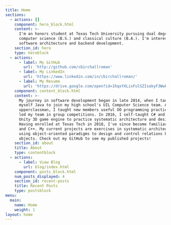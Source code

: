 ```yaml
---
title: Home
sections:
  - actions: []
    component: hero_block.html
    content: >-
      I'm an honors student at Texas Tech University pursuing dual degrees in
      computer science (B.S.) and classical culture (B.A.). I'm interested in
      software architecture and backend development.
    section_id: hero
    type: heroblock
  - actions:
      - label: My GitHub
        url: 'http://github.com/cbirchallroman'
      - label: My LinkedIn
        url: 'https://www.linkedin.com/in/cbirchallroman/'
      - label: My Resume
        url: 'https://drive.google.com/open?id=1hqxYXLixFulSZIsakyF3WwFLQUnhCY_2'
    component: content_block.html
    content: >-
      My journey in software development began in late 2014, when I taught
      myself Java to join my high school's UIL Computer Science team. As an
      upperclassman, I taught new members useful OO programming practices and
      led my team in group competitions. In 2016, I self-taught C# and used the
      Unity 3D game engine to practice systematic architecture and design.
      Having enrolled at Texas Tech in 2018, I've since become familiar with C
      and C++. My current projects are exercises in systematic architecture,
      using object-oriented paradigms to design and control relations between
      objects. Check out my GitHub to see my published projects!
    section_id: about
    title: About
    type: contentblock
  - actions:
      - label: View Blog
        url: blog/index.html
    component: posts_block.html
    num_posts_displayed: 4
    section_id: recent-posts
    title: Recent Posts
    type: postsblock
menu:
  main:
    name: Home
    weight: 1
layout: home
---
```


